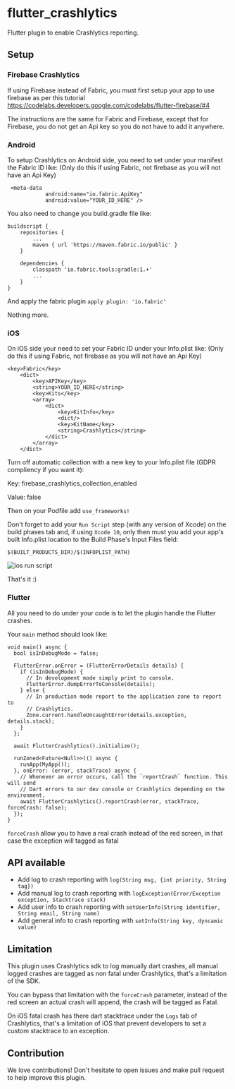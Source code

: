 # flutter_crashlytics

Flutter plugin to enable Crashlytics reporting.

## Setup

### Firebase Crashlytics

If using Firebase instead of Fabric, you must first setup your app to use firebase as per this tutorial
https://codelabs.developers.google.com/codelabs/flutter-firebase/#4

The instructions are the same for Fabric and Firebase, except that for Firebase, you do not get an Api key so you do not have to add it anywhere.

### Android
To setup Crashlytics on Android side, you need to set under your manifest the Fabric ID like: 
(Only do this if using Fabric, not firebase as you will not have an Api Key)
```
 <meta-data
            android:name="io.fabric.ApiKey"
            android:value="YOUR_ID_HERE" />
```

You also need to change you build.gradle file like: 

```
buildscript {
    repositories {
        ...
        maven { url 'https://maven.fabric.io/public' }
    }

    dependencies {
        classpath 'io.fabric.tools:gradle:1.+'
        ...
    }
}
```

And apply the fabric plugin `apply plugin: 'io.fabric'` 

Nothing more.

### iOS
On iOS side your need to set your Fabric ID under your Info.plist like: 
(Only do this if using Fabric, not firebase as you will not have an Api Key)
```
<key>Fabric</key>
    <dict>
        <key>APIKey</key>
        <string>YOUR_ID_HERE</string>
        <key>Kits</key>
        <array>
            <dict>
                <key>KitInfo</key>
                <dict/>
                <key>KitName</key>
                <string>Crashlytics</string>
            </dict>
        </array>
    </dict>
```

Turn off automatic collection with a new key to your Info.plist file (GDPR compliency if you want it):

Key: firebase_crashlytics_collection_enabled

Value: false


Then on your Podfile add `use_frameworks!`

Don't forget to add your `Run Script` step (with any version of Xcode) on the build phases tab and, if using `Xcode 10`, only then must you add your app's built Info.plist location to the Build Phase's Input Files field:
```
$(BUILT_PRODUCTS_DIR)/$(INFOPLIST_PATH)
```

![ios run script](https://github.com/kiwi-bop/flutter_crashlytics/raw/master/iosScript.jpg "ios run script") 


That's it :)

### Flutter 
All you need to do under your code is to let the plugin handle the Flutter crashes.

Your `main` method should look like:

```
void main() async {
  bool isInDebugMode = false;

  FlutterError.onError = (FlutterErrorDetails details) {
    if (isInDebugMode) {
      // In development mode simply print to console.
      FlutterError.dumpErrorToConsole(details);
    } else {
      // In production mode report to the application zone to report to
      // Crashlytics.
      Zone.current.handleUncaughtError(details.exception, details.stack);
    }
  };

  await FlutterCrashlytics().initialize();

  runZoned<Future<Null>>(() async {
    runApp(MyApp());
  }, onError: (error, stackTrace) async {
    // Whenever an error occurs, call the `reportCrash` function. This will send
    // Dart errors to our dev console or Crashlytics depending on the environment.
    await FlutterCrashlytics().reportCrash(error, stackTrace, forceCrash: false);
  });
}
```

`forceCrash` allow you to have a real crash instead of the red screen, in that case the exception will tagged as fatal 

## API available
- Add log to crash reporting with `log(String msg, {int priority, String tag})`
- Add manual log to crash reporting with `logException(Error/Exception exception, Stacktrace stack)`
- Add user info to crash reporting with `setUserInfo(String identifier, String email, String name)`
- Add general info to crash reporting with  `setInfo(String key, dyncamic value)`

## Limitation 
This plugin uses Crashlytics sdk to log manually dart crashes, all manual logged crashes are tagged as non fatal under Crashlytics, that's a limitation of the SDK.

You can bypass that limitation with the `forceCrash` parameter, instead of the red screen an actual crash will append, the crash will be tagged as Fatal.

On iOS fatal crash has there dart stacktrace under the `Logs` tab of Crashlytics, that's a limitation of iOS that prevent developers to set a custom stacktrace to an exception. 

## Contribution
We love contributions! Don't hesitate to open issues and make pull request to help improve this plugin.
